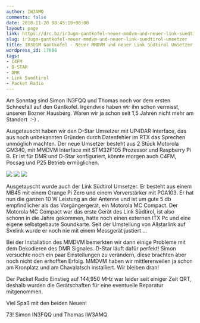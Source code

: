 ```yaml
---
author: IW3AMQ
comments: false
date: 2018-11-20 08:45:19+00:00
layout: page
link: https://drc.bz/ir3ugm-gantkofel-neuer-mmdvm-und-neuer-link-suedtirol-umsetzer/
slug: ir3ugm-gantkofel-neuer-mmdvm-und-neuer-link-suedtirol-umsetzer
title: IR3UGM Gantkofel - Neuer MMDVM und neuer Link Südtirol Umsetzer
wordpress_id: 17606
tags:
- C4FM
- D-STAR
- DMR
- Link Suedtirol
- Packet Radio
---
```


Am Sonntag sind Simon IN3FQQ und Thomas noch vor dem ersten Schneefall auf den Gantkofel. Irgendwie haben wir ihn schon vermisst, unseren Bozner Hausberg. Waren wir ja schon seit 1,5 Jahren nicht mehr am Standort  :-) .

Ausgetauscht haben wir den D-Star Umsetzer mit UP4DAR Interface, das aus noch unbekannten Gründen durch Datenfehler im RTX das Sprechen unmöglich machten. Der neue Umsetzer besteht aus 2 Stück Motorola GM340, mit MMDVM Interface mit STM32F105 Prozessor und Raspberry Pi B. Er ist für DMR und D-Star konfiguriert, könnte morgen auch C4FM, Pocsag und P25 Betrieb ermöglichen.

![](https://drc.bz/wp-content/uploads/2018/11/20181118_105204-300x184.jpg) ![](https://drc.bz/wp-content/uploads/2018/11/20181118_105219-300x96.jpg) ![](https://drc.bz/wp-content/uploads/2018/11/20181118_105248-300x91.jpg)

Ausgetauscht wurde auch der Link Südtirol Umsetzer. Er besteht aus einem MB45 mit einem Orange Pi Zero und einem Vorverstärker mit PGA103. Er hat nun die ganzen 10 W Leistung an der Antenne und ist um gute 5 db empfindlicher als das Vorgängergerät, ein Motorola MC Compact. Der Motorola MC Compact war das erste Gerät des Link Südtirol, ist also schonn in die Jahre gekommen, hatte noch einen externen ITX Pc und eine eigene selbstgebaute Soundkarte. Seit der Umstellung von Allstarlink auf Svxlink wurde er noch nie mit einem Messgerät justiert ...

Bei der Installation des MMDVM bemerkten wir dann einige Probleme mit dem Dekodieren des DMR Signales. D-Star läuft dafür perfekt! Simon versuchte noch ein paar Einstellungen zu verändern, diese brachten aber noch nicht den erhofften Erfolg. MMDVM haben wir mittlererweilen ja schon am Kronplatz und am Chavalatsch installiert. Wir bleiben dran!

Der Packet Radio Einstieg auf 144,950 MHz war leider seit einiger Zeit QRT, deshalb wurden die Gerätschaften für eine eventuelle Reparatur mitgenommen.

Viel Spaß mit den beiden Neuen!

73! Simon IN3FQQ und Thomas IW3AMQ

